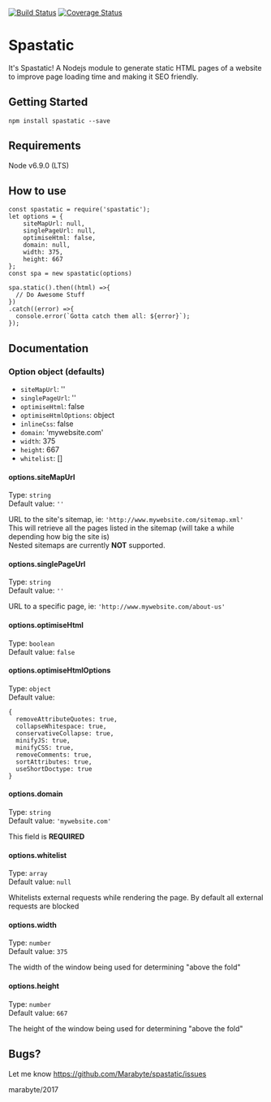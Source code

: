 [![Build Status](https://travis-ci.org/Marabyte/spastatic.svg?branch=master)](https://travis-ci.org/Marabyte/spastatic)
[![Coverage Status](https://coveralls.io/repos/github/Marabyte/spastatic/badge.svg?branch=master)](https://coveralls.io/github/Marabyte/spastatic?branch=master)

# Spastatic
It's Spastatic! A Nodejs module to generate static HTML pages of a website to improve page loading time and making it SEO friendly.

## Getting Started
`npm install spastatic --save`

## Requirements
Node v6.9.0 (LTS)

## How to use

```
const spastatic = require('spastatic');
let options = {
    siteMapUrl: null,
    singlePageUrl: null,
    optimiseHtml: false,
    domain: null,
    width: 375,
    height: 667
};
const spa = new spastatic(options)

spa.static().then((html) =>{
  // Do Awesome Stuff
})
.catch((error) =>{
  console.error(`Gotta catch them all: ${error}`);
});
```
## Documentation

### Option object (defaults)

* `siteMapUrl`: ''
* `singlePageUrl`: ''
* `optimiseHtml`: false
* `optimiseHtmlOptions`: object
* `inlineCss`: false
* `domain`: 'mywebsite.com'
* `width`:  375
* `height`: 667
* `whitelist`: []

#### options.siteMapUrl
Type: `string`  
Default value: `''`  

URL to the site's sitemap, ie: `'http://www.mywebsite.com/sitemap.xml'`  
This will retrieve all the pages listed in the sitemap (will take a while depending how big the site is)  
Nested sitemaps are currently **NOT** supported.


#### options.singlePageUrl
Type: `string`  
Default value: `''`  

URL to a specific page, ie: `'http://www.mywebsite.com/about-us'`

  
#### options.optimiseHtml
Type: `boolean`  
Default value: `false` 


#### options.optimiseHtmlOptions
Type: `object`  
Default value: 

```
{
  removeAttributeQuotes: true,
  collapseWhitespace: true,
  conservativeCollapse: true,
  minifyJS: true,
  minifyCSS: true,
  removeComments: true,
  sortAttributes: true,
  useShortDoctype: true
}
```


#### options.domain
Type: `string`  
Default value: `'mywebsite.com'`  

This field is **REQUIRED**


#### options.whitelist
Type: `array`  
Default value: `null`

Whitelists external requests while rendering the page. By default all external requests are blocked 


#### options.width
Type: `number`  
Default value: `375` 

The width of the window being used for determining "above the fold"


#### options.height
Type: `number`  
Default value: `667` 

The height of the window being used for determining "above the fold"


## Bugs?

Let me know <https://github.com/Marabyte/spastatic/issues>




marabyte/2017
